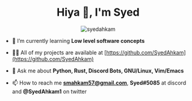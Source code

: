 <h1 align="center">Hiya 👋, I'm Syed</h1>

<p align="center"> <img src="https://komarev.com/ghpvc/?username=syedahkam" alt="syedahkam" /> </p>

- 🌱 I’m currently learning **Low level software concepts**

- 👨‍💻 All of my projects are available at [https://github.com/SyedAhkam](https://github.com/SyedAhkam)

- 💬 Ask me about **Python, Rust, Discord Bots, GNU/Linux, Vim/Emacs**

- 📫 How to reach me **smahkam57@gmail.com**, **Syed#5085** at discord and **@SyedAhkam1** on twitter

